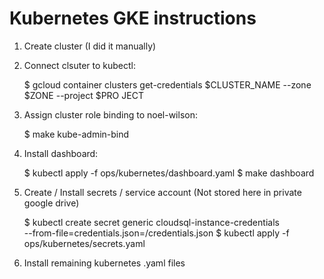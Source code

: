 # Kubernetes GKE instructions

1. Create cluster (I did it manually)
2. Connect clsuter to kubectl:

    $ gcloud container clusters get-credentials $CLUSTER_NAME --zone $ZONE --project $PRO
    JECT

3. Assign cluster role binding to noel-wilson:

    $ make kube-admin-bind

4. Install dashboard:

    $ kubectl apply -f ops/kubernetes/dashboard.yaml
    $ make dashboard

5. Create / Install secrets / service account (Not stored here in private google drive)

    $ kubectl create secret generic cloudsql-instance-credentials \
        --from-file=credentials.json=/credentials.json
    $ kubectl apply -f ops/kubernetes/secrets.yaml

6. Install remaining kubernetes .yaml files


